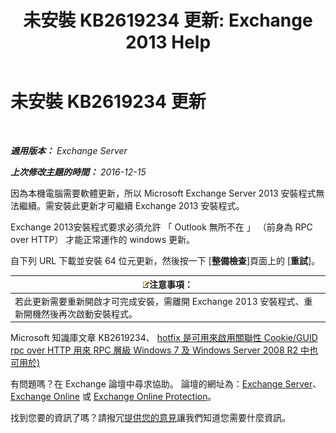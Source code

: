 ﻿---
title: '未安裝 KB2619234 更新: Exchange 2013 Help'
TOCTitle: 未安裝 KB2619234 更新
ms:assetid: d6734ca6-e443-4367-9eb7-0308aa87b9ff
ms:mtpsurl: https://technet.microsoft.com/zh-tw/library/ms.exch.setupreadiness.win7rpchttpassoccookieguidupdatenotinstalled(v=EXCHG.150)
ms:contentKeyID: 50474352
ms.date: 05/21/2018
mtps_version: v=EXCHG.150
ms.translationtype: MT
---

# 未安裝 KB2619234 更新

 

_**適用版本：** Exchange Server_

_**上次修改主題的時間：** 2016-12-15_

因為本機電腦需要軟體更新，所以 Microsoft Exchange Server 2013 安裝程式無法繼續。需安裝此更新才可繼續 Exchange 2013 安裝程式。

Exchange 2013安裝程式要求必須允許 「 Outlook 無所不在 」 （前身為 RPC over HTTP） 才能正常運作的 windows 更新。

自下列 URL 下載並安裝 64 位元更新，然後按一下 \[**整備檢查**\]頁面上的 \[**重試**\]。

<table>
<thead>
<tr class="header">
<th><img src="images/Bb124558.note(EXCHG.150).gif" title="注意事項" alt="注意事項" />注意事項：</th>
</tr>
</thead>
<tbody>
<tr class="odd">
<td>若此更新需要重新開啟才可完成安裝，需離開 Exchange 2013 安裝程式、重新開機然後再次啟動安裝程式。</td>
</tr>
</tbody>
</table>


Microsoft 知識庫文章 KB2619234、 [hotfix 是可用來啟用關聯性 Cookie/GUID rpc over HTTP 用來 RPC 層級 Windows 7 及 Windows Server 2008 R2 中也可用於)](https://go.microsoft.com/fwlink/?linkid=3052&kbid=2619234)

有問題嗎？在 Exchange 論壇中尋求協助。 論壇的網址為：[Exchange Server](https://go.microsoft.com/fwlink/p/?linkid=60612)、 [Exchange Online](https://go.microsoft.com/fwlink/p/?linkid=267542) 或 [Exchange Online Protection](https://go.microsoft.com/fwlink/p/?linkid=285351)。

找到您要的資訊了嗎？請撥冗[提供您的意見](mailto:exsetuphelpfeedback@microsoft.com?subject=exchange%202013%20setup%20help%20feedbac)讓我們知道您需要什麼資訊。

